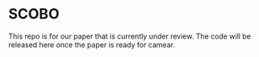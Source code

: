 # SCOBO


This repo is for our paper that is currently under review. The code will be released here once the paper is ready for camear.
